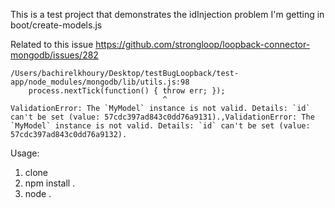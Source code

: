 This is a test project that demonstrates the idInjection problem I'm getting in boot/create-models.js

Related to this issue https://github.com/strongloop/loopback-connector-mongodb/issues/282

```
/Users/bachirelkhoury/Desktop/testBugLoopback/test-app/node_modules/mongodb/lib/utils.js:98
    process.nextTick(function() { throw err; });
                                  ^
ValidationError: The `MyModel` instance is not valid. Details: `id` can't be set (value: 57cdc397ad843c0dd76a9131).,ValidationError: The `MyModel` instance is not valid. Details: `id` can't be set (value: 57cdc397ad843c0dd76a9132).

```


Usage:

1. clone
1. npm install .
1. node .


